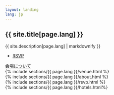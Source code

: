 ```yaml
---
layout: landing
lang: jp
---
```

<html>
<section id="banner">
	<div class="inner">
		<h2>{{ site.title[page.lang] }}</h2>
		<p>{{ site.description[page.lang] | markdownify }}</p>
		<ul class="actions">
			<li><a href="#rsvp" class="button special">RSVP</a></li>
		</ul>
	</div>
	<a href="#venue" class="more scrolly">会場について</a>
</section>

<section id="venue" class="wrapper style3 special">
	{% include sections/{{ page.lang }}/venue.html %}
</section>

<section id="about" class="wrapper alt style2">
	{% include sections/{{ page.lang }}/about.html %}
</section>

<section id="rsvp" class="wrapper style1 special">
	{% include sections/{{ page.lang }}/rsvp.html %}
</section>

<section id="hotels" class="wrapper style3 special">
	{% include sections/{{ page.lang }}/hotels.html%}
</section>

</html>
